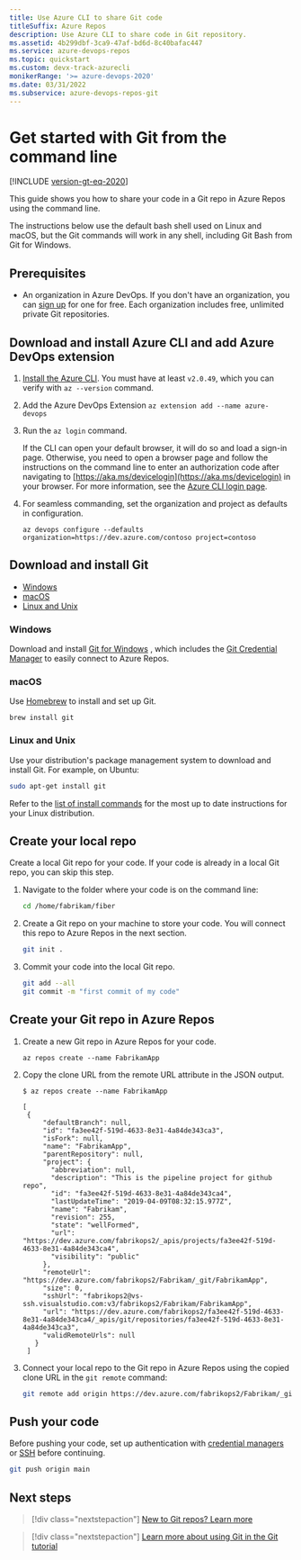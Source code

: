 ```yaml
---
title: Use Azure CLI to share Git code
titleSuffix: Azure Repos
description: Use Azure CLI to share code in Git repository.  
ms.assetid: 4b299dbf-3ca9-47af-bd6d-8c40bafac447
ms.service: azure-devops-repos
ms.topic: quickstart
ms.custom: devx-track-azurecli
monikerRange: '>= azure-devops-2020'
ms.date: 03/31/2022
ms.subservice: azure-devops-repos-git
---
```


# Get started with Git from the command line

[!INCLUDE [version-gt-eq-2020](../../includes/version-gt-eq-2020.md)] 

This guide shows you how to share your code in a Git repo in Azure Repos using the command line.

The instructions below use the default bash shell used on Linux and macOS, but the Git commands will work in any shell, including Git Bash from Git for Windows.

## Prerequisites

* An organization in Azure DevOps. If you don't have an organization, you can [sign up](../../organizations/accounts/create-organization.md) for one for free. Each organization includes free, unlimited private Git repositories.

## Download and install Azure CLI and add Azure DevOps extension

1. [Install the Azure CLI](/cli/azure/install-azure-cli). You must have at least `v2.0.49`, which you can verify with `az --version` command.

2. Add the Azure DevOps Extension `az extension add --name azure-devops`

3. Run the `az login` command.

    If the CLI can open your default browser, it will do so and load a sign-in page. Otherwise, you need to open a
    browser page and follow the instructions on the command line to enter an authorization code after navigating to
    [https://aka.ms/devicelogin](https://aka.ms/devicelogin) in your browser. For more information, see the
    [Azure CLI login page](/cli/azure/authenticate-azure-cli?preserve-view=true&view=azure-cli-latest).
  
4. For seamless commanding, set the organization and project as defaults in configuration.
 
    `az devops configure --defaults organization=https://dev.azure.com/contoso project=contoso`
    
## Download and install Git

* [Windows](#windows)
* [macOS](#macos)
* [Linux and Unix](#linux-and-unix)

### Windows

Download and install [Git for Windows](https://git-scm.com/download/win) , which includes the [Git Credential Manager](set-up-credential-managers.md) to 
easily connect to Azure Repos. 

### macOS

Use [Homebrew](https://brew.sh/) to install and set up Git.

```console
brew install git
```

### Linux and Unix

Use your distribution's package management system to download and install Git. For example, on Ubuntu:

```bash
sudo apt-get install git
```

Refer to the [list of install commands](https://git-scm.com/download/linux) for the most up to date instructions for your Linux distribution.

## Create your local repo

Create a local Git repo for your code. If your code is already in a local Git repo, you can skip this step.

1. Navigate to the folder where your code is on the command line:

    ```bash
    cd /home/fabrikam/fiber
    ```

2. Create a Git repo on your machine to store your code. You will connect this repo to Azure Repos in the next section.

    ```bash
    git init .
    ```

3. Commit your code into the local Git repo.

    ```bash
    git add --all
    git commit -m "first commit of my code"
    ```

## Create your Git repo in Azure Repos

1. Create a new Git repo in Azure Repos for your code. 

   ```azurecli
   az repos create --name FabrikamApp
   ```
   
2. Copy the clone URL from the remote URL attribute in the JSON output.
    
   ```azurecli
   $ az repos create --name FabrikamApp
   
   [
    {          
        "defaultBranch": null,
        "id": "fa3ee42f-519d-4633-8e31-4a84de343ca3",
        "isFork": null,
        "name": "FabrikamApp",
        "parentRepository": null,
        "project": {
          "abbreviation": null,
          "description": "This is the pipeline project for github repo",
          "id": "fa3ee42f-519d-4633-8e31-4a84de343ca4",
          "lastUpdateTime": "2019-04-09T08:32:15.977Z",
          "name": "Fabrikam",
          "revision": 255,
          "state": "wellFormed",
          "url": "https://dev.azure.com/fabrikops2/_apis/projects/fa3ee42f-519d-4633-8e31-4a84de343ca4",
          "visibility": "public"
        },
        "remoteUrl": "https://dev.azure.com/fabrikops2/Fabrikam/_git/FabrikamApp",
        "size": 0,
        "sshUrl": "fabrikops2@vs-ssh.visualstudio.com:v3/fabrikops2/Fabrikam/FabrikamApp",
        "url": "https://dev.azure.com/fabrikops2/fa3ee42f-519d-4633-8e31-4a84de343ca4/_apis/git/repositories/fa3ee42f-519d-4633-8e31-4a84de343ca3",
        "validRemoteUrls": null
      }
    ]
   ```

3. Connect your local repo to the Git repo in Azure Repos using the copied clone URL in the `git remote` command:

    ```bash
    git remote add origin https://dev.azure.com/fabrikops2/Fabrikam/_git/FabrikamApp
    ```


## Push your code 

Before pushing your code, set up authentication with [credential managers](set-up-credential-managers.md) or [SSH](use-ssh-keys-to-authenticate.md) before continuing.

```bash
git push origin main
```

## Next steps

> [!div class="nextstepaction"]
> [New to Git repos? Learn more](/devops/develop/git/set-up-a-git-repository)

> [!div class="nextstepaction"]
> [Learn more about using Git in the Git tutorial](gitworkflow.md)

